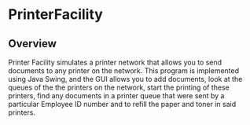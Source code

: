 # PrinterFacility

## Overview
Printer Facility simulates a printer network that allows you to send documents to any printer on the network. This program is implemented using Java Swing, and the GUI allows you to add documents, look at the queues of the the printers on the network, start the printing of these printers, find any documents in a printer queue that were sent by a particular Employee ID number and to refill the paper and toner in said printers.
